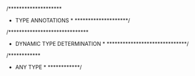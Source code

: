 /********************
 * TYPE ANNOTATIONS *
********************/

/******************************
 * DYNAMIC TYPE DETERMINATION *
******************************/

/************
 * ANY TYPE *
************/